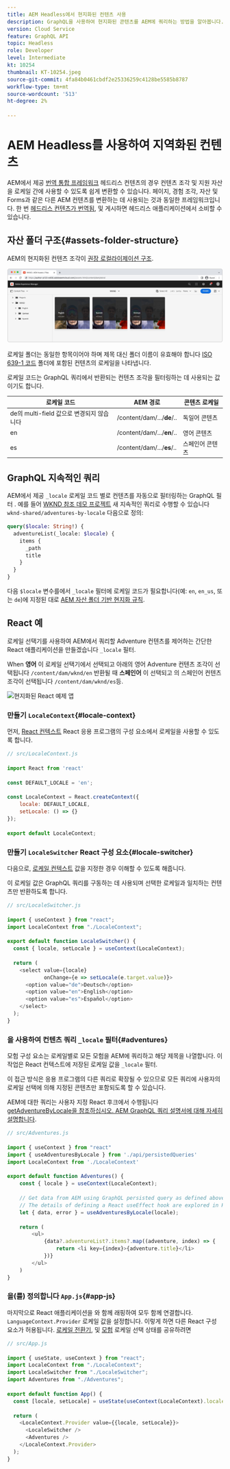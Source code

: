 ```yaml
---
title: AEM Headless에서 현지화된 컨텐츠 사용
description: GraphQL을 사용하여 현지화된 콘텐츠를 AEM에 쿼리하는 방법을 알아봅니다.
version: Cloud Service
feature: GraphQL API
topic: Headless
role: Developer
level: Intermediate
kt: 10254
thumbnail: KT-10254.jpeg
source-git-commit: 4fa84b0461cbdf2e25336259c4128be5585b8787
workflow-type: tm+mt
source-wordcount: '513'
ht-degree: 2%

---
```



# AEM Headless를 사용하여 지역화된 컨텐츠

AEM에서 제공 [번역 통합 프레임워크](https://experienceleague.adobe.com/docs/experience-manager-cloud-service/content/sites/administering/reusing-content/translation/integration-framework.html) 헤드리스 컨텐츠의 경우 컨텐츠 조각 및 지원 자산을 로케일 간에 사용할 수 있도록 쉽게 변환할 수 있습니다. 페이지, 경험 조각, 자산 및 Forms과 같은 다른 AEM 컨텐츠를 변환하는 데 사용되는 것과 동일한 프레임워크입니다. 한 번 [헤드리스 컨텐츠가 번역됨](https://experienceleague.adobe.com/docs/experience-manager-cloud-service/content/headless/journeys/translation/overview.html?lang=ko), 및 게시하면 헤드리스 애플리케이션에서 소비할 수 있습니다.

## 자산 폴더 구조{#assets-folder-structure}

AEM의 현지화된 컨텐츠 조각이 [권장 로컬라이제이션 구조](https://experienceleague.adobe.com/docs/experience-manager-cloud-service/content/headless/journeys/translation/getting-started.html#recommended-structure).

![현지화된 AEM 자산 폴더](./assets/localized-content/asset-folders.jpg)

로케일 폴더는 동일한 항목이어야 하며 제목 대신 폴더 이름이 유효해야 합니다 [ISO 639-1 코드](https://en.wikipedia.org/wiki/List_of_ISO_639-1_codes) 폴더에 포함된 컨텐츠의 로케일을 나타냅니다.

로케일 코드는 GraphQL 쿼리에서 반환되는 컨텐츠 조각을 필터링하는 데 사용되는 값이기도 합니다.

| 로케일 코드 | AEM 경로 | 콘텐츠 로케일 |
|--------------------------------|----------|----------|
| de의 multi-field 값으로 변경되지 않습니다 | /content/dam/.../**de**/.. | 독일어 콘텐츠 |
| en | /content/dam/.../**en**/.. | 영어 콘텐츠 |
| es | /content/dam/.../**es**/.. | 스페인어 콘텐츠 |

## GraphQL 지속적인 쿼리

AEM에서 제공 `_locale` 로케일 코드 별로 컨텐츠를 자동으로 필터링하는 GraphQL 필터 . 예를 들어 [WKND 참조 데모 프로젝트](https://experienceleague.adobe.com/docs/experience-manager-cloud-service/content/onboarding/demo-add-on/create-site.html) 새 지속적인 쿼리로 수행할 수 있습니다 `wknd-shared/adventures-by-locale` 다음으로 정의:

```graphql
query($locale: String!) {
  adventureList(_locale: $locale) {
    items {      
      _path
      title
    }
  }
}
```

다음 `$locale` 변수를에서 `_locale` 필터에 로케일 코드가 필요합니다(예: `en`, `en_us`, 또는 `de`)에 지정된 대로 [AEM 자산 폴더 기반 현지화 규칙](#assets-folder-structure).

## React 예

로케일 선택기를 사용하여 AEM에서 쿼리할 Adventure 컨텐츠를 제어하는 간단한 React 애플리케이션을 만들겠습니다 `_locale` 필터.

When __영어__ 이 로케일 선택기에서 선택되고 아래의 영어 Adventure 컨텐츠 조각이 선택됩니다 `/content/dam/wknd/en` 반환될 때 __스페인어__ 이 선택되고 의 스페인어 컨텐츠 조각이 선택됩니다 `/content/dam/wknd/es`등.

![현지화된 React 예제 앱](./assets/localized-content/react-example.png)

### 만들기 `LocaleContext`{#locale-context}

먼저, [React 컨텍스트](https://reactjs.org/docs/context.html) React 응용 프로그램의 구성 요소에서 로케일을 사용할 수 있도록 합니다.

```javascript
// src/LocaleContext.js

import React from 'react'

const DEFAULT_LOCALE = 'en';

const LocaleContext = React.createContext({
    locale: DEFAULT_LOCALE, 
    setLocale: () => {}
});

export default LocaleContext;
```

### 만들기 `LocaleSwitcher` React 구성 요소{#locale-switcher}

다음으로, [로케일 컨텍스트](#locale-context) 값을 지정한 경우 이해할 수 있도록 해줍니다.

이 로케일 값은 GraphQL 쿼리를 구동하는 데 사용되며 선택한 로케일과 일치하는 컨텐츠만 반환하도록 합니다.

```javascript
// src/LocaleSwitcher.js

import { useContext } from "react";
import LocaleContext from "./LocaleContext";

export default function LocaleSwitcher() {
  const { locale, setLocale } = useContext(LocaleContext);

  return (
    <select value={locale}
            onChange={e => setLocale(e.target.value)}>
      <option value="de">Deutsch</option>
      <option value="en">English</option>
      <option value="es">Español</option>
    </select>
  );
}
```

### 을 사용하여 컨텐츠 쿼리 `_locale` 필터{#adventures}

모험 구성 요소는 로케일별로 모든 모험을 AEM에 쿼리하고 해당 제목을 나열합니다. 이 작업은 React 컨텍스트에 저장된 로케일 값을 `_locale` 필터.

이 접근 방식은 응용 프로그램의 다른 쿼리로 확장될 수 있으므로 모든 쿼리에 사용자의 로케일 선택에 의해 지정된 콘텐츠만 포함되도록 할 수 있습니다.

AEM에 대한 쿼리는 사용자 지정 React 후크에서 수행됩니다 [getAdventureByLocale을 참조하십시오. AEM GraphQL 쿼리 설명서에 대해 자세히 설명합니다](./aem-headless-sdk.md).

```javascript
// src/Adventures.js

import { useContext } from "react"
import { useAdventuresByLocale } from './api/persistedQueries'
import LocaleContext from './LocaleContext'

export default function Adventures() {
    const { locale } = useContext(LocaleContext);

    // Get data from AEM using GraphQL persisted query as defined above 
    // The details of defining a React useEffect hook are explored in How to > AEM Headless SDK
    let { data, error } = useAdventuresByLocale(locale);

    return (
        <ul>
            {data?.adventureList?.items?.map((adventure, index) => { 
                return <li key={index}>{adventure.title}</li>
            })}
        </ul>
    )
}
```

### 을(를) 정의합니다 `App.js`{#app-js}

마지막으로 React 애플리케이션을 와 함께 래핑하여 모두 함께 연결합니다. `LanguageContext.Provider` 로케일 값을 설정합니다. 이렇게 하면 다른 React 구성 요소가 허용됩니다. [로케일 전환기](#locale-switcher), 및 [모험](#adventures) 로케일 선택 상태를 공유하려면

```javascript
// src/App.js

import { useState, useContext } from "react";
import LocaleContext from "./LocaleContext";
import LocaleSwitcher from "./LocaleSwitcher";
import Adventures from "./Adventures";

export default function App() {
  const [locale, setLocale] = useState(useContext(LocaleContext).locale);

  return (
    <LocaleContext.Provider value={{locale, setLocale}}>
      <LocaleSwitcher />
      <Adventures />
    </LocaleContext.Provider>
  );
}
```
